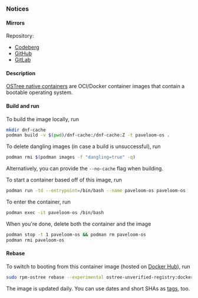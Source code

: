 ### Notices

#### Mirrors

Repository:
- [Codeberg](https://codeberg.org/paveloom-d/paveloom-os)
- [GitHub](https://github.com/paveloom-d/paveloom-os)
- [GitLab](https://gitlab.com/paveloom-g/docker/paveloom-os)

#### Description

[OSTree native containers](https://coreos.github.io/rpm-ostree/container) are OCI/Docker container images that contain a bootable operating system.

#### Build and run

To build the image locally, run

```bash
mkdir dnf-cache
podman build -v $(pwd)/dnf-cache:/dnf-cache:Z -t paveloom-os .
```

To delete dangling images (in case a build is unsuccessful), run

```bash
podman rmi $(podman images -f "dangling=true" -q)
```

Alternatively, you can provide the `--no-cache` flag when building.

To start a container based off of this image, run

```bash
podman run -td --entrypoint=/bin/bash --name paveloom-os paveloom-os
```

To enter the container, run

```bash
podman exec -it paveloom-os /bin/bash
```

When you're done, delete both the container and the image

```bash
podman stop -t 1 paveloom-os && podman rm paveloom-os
podman rmi paveloom-os
```

#### Rebase

To switch to booting from this container image (hosted on [Docker Hub](https://hub.docker.com/r/paveloom/paveloom-os)), run

```bash
sudo rpm-ostree rebase --experimental ostree-unverified-registry:docker.io/paveloom/paveloom-os:latest
```

The image is updated daily. You can use dates and short SHAs as [tags](https://github.com/paveloom-d/paveloom-os/pkgs/container/paveloom-os), too.
